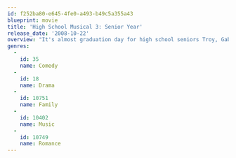 ```yaml
---
id: f252ba80-e645-4fe0-a493-b49c5a355a43
blueprint: movie
title: 'High School Musical 3: Senior Year'
release_date: '2008-10-22'
overview: "It's almost graduation day for high school seniors Troy, Gabriella, Sharpay, Chad, Ryan and Taylor ― and the thought of heading off in separate directions after leaving East High has these Wildcats thinking they need to do something they'll remember forever. Together with the rest of the Wildcats, they stage a spring musical reflecting their hopes and fears about the future and their unforgettable experiences growing up together. But with graduation approaching and college plans in question, what will become of the dreams, romances, and friendships of East High's senior Wildcats?"
genres:
  -
    id: 35
    name: Comedy
  -
    id: 18
    name: Drama
  -
    id: 10751
    name: Family
  -
    id: 10402
    name: Music
  -
    id: 10749
    name: Romance
---
```

